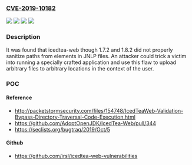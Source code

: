 ### [CVE-2019-10182](https://cve.mitre.org/cgi-bin/cvename.cgi?name=CVE-2019-10182)
![](https://img.shields.io/static/v1?label=Product&message=icedtea-web&color=blue)
![](https://img.shields.io/static/v1?label=Version&message=%3D%20affects%20up%20to%20and%20including%201.7.2%20and%201.8.2%20&color=brighgreen)
![](https://img.shields.io/static/v1?label=Vulnerability&message=CWE-22&color=brighgreen)
![](https://img.shields.io/static/v1?label=Vulnerability&message=CWE-94&color=brighgreen)

### Description

It was found that icedtea-web though 1.7.2 and 1.8.2 did not properly sanitize paths from <jar/> elements in JNLP files. An attacker could trick a victim into running a specially crafted application and use this flaw to upload arbitrary files to arbitrary locations in the context of the user.

### POC

#### Reference
- http://packetstormsecurity.com/files/154748/IcedTeaWeb-Validation-Bypass-Directory-Traversal-Code-Execution.html
- https://github.com/AdoptOpenJDK/IcedTea-Web/pull/344
- https://seclists.org/bugtraq/2019/Oct/5

#### Github
- https://github.com/irsl/icedtea-web-vulnerabilities


